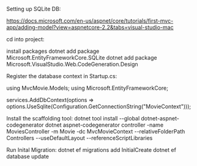 ﻿Setting up SQLite DB:

https://docs.microsoft.com/en-us/aspnet/core/tutorials/first-mvc-app/adding-model?view=aspnetcore-2.2&tabs=visual-studio-mac

cd into project:

install packages
dotnet add package Microsoft.EntityFrameworkCore.SQLite
dotnet add package Microsoft.VisualStudio.Web.CodeGeneration.Design

Register the database context in Startup.cs:

using MvcMovie.Models;
using Microsoft.EntityFrameworkCore;

services.AddDbContext<MvcMovieContext>(options =>
   options.UseSqlite(Configuration.GetConnectionString("MovieContext")));


Install the scaffolding tool:
dotnet tool install --global dotnet-aspnet-codegenerator
dotnet aspnet-codegenerator controller -name MoviesController -m Movie -dc MvcMovieContext --relativeFolderPath Controllers --useDefaultLayout --referenceScriptLibraries

Run Inital Migration:
dotnet ef migrations add InitialCreate
dotnet ef database update